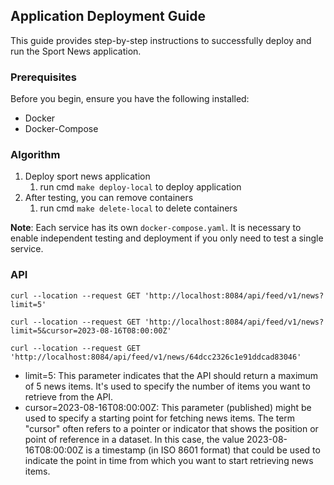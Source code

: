 ## Application Deployment Guide

This guide provides step-by-step instructions to successfully deploy and run the Sport News application.

### Prerequisites

Before you begin, ensure you have the following installed:

- Docker
- Docker-Compose

### Algorithm

1. Deploy sport news application
    1. run cmd ```make deploy-local``` to deploy application
2. After testing, you can remove containers
    1. run cmd ```make delete-local``` to delete containers

**Note**: Each service has its own ```docker-compose.yaml```.
It is necessary to enable independent testing and deployment if you only need to test a single service.

### API

```text
curl --location --request GET 'http://localhost:8084/api/feed/v1/news?limit=5'

curl --location --request GET 'http://localhost:8084/api/feed/v1/news?limit=5&cursor=2023-08-16T08:00:00Z'

curl --location --request GET 'http://localhost:8084/api/feed/v1/news/64dcc2326c1e91ddcad83046'
```

- limit=5: This parameter indicates that the API should return a maximum of 5 news items. It's used to specify the
  number of items you want to retrieve from the API.
- cursor=2023-08-16T08:00:00Z: This parameter (published) might be used to specify a starting point for fetching news
  items. The term "cursor" often refers to a pointer or indicator that shows the position or point of reference in a
  dataset. In this case, the value 2023-08-16T08:00:00Z is a timestamp (in ISO 8601 format) that could be used to
  indicate the point in time from which you want to start retrieving news items.

